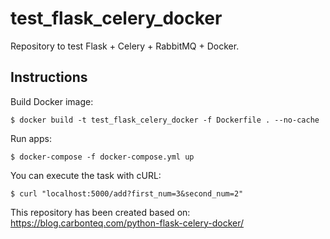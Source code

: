# test_flask_celery_docker

Repository to test Flask + Celery + RabbitMQ + Docker.


## Instructions

Build Docker image:

```
$ docker build -t test_flask_celery_docker -f Dockerfile . --no-cache
```

Run apps:

```
$ docker-compose -f docker-compose.yml up
```

You can execute the task with cURL:

```
$ curl "localhost:5000/add?first_num=3&second_num=2"
```

This repository has been created based on: https://blog.carbonteq.com/python-flask-celery-docker/
